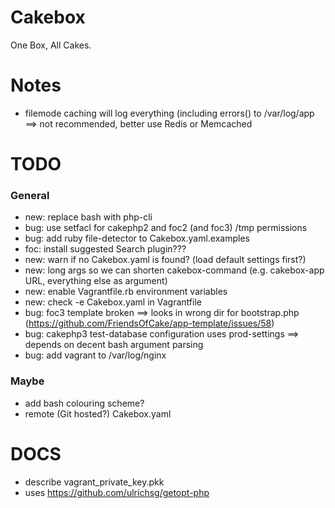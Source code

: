 Cakebox
=======

One Box, All Cakes.

# Notes

- filemode caching will log everything (including errors() to /var/log/app ==> not recommended, better use Redis or Memcached

# TODO

### General

- new: replace bash with php-cli
- bug: use setfacl for cakephp2 and foc2 (and foc3) /tmp permissions
- bug: add ruby file-detector to Cakebox.yaml.examples
- foc: install suggested Search plugin???
- new: warn if no Cakebox.yaml is found? (load default settings first?)
- new: long args so we can shorten cakebox-command (e.g. cakebox-app URL, everything else as argument)
- new: enable Vagrantfile.rb environment variables
- new: check -e Cakebox.yaml in Vagrantfile
- bug: foc3 template broken ==> looks in wrong dir for bootstrap.php (https://github.com/FriendsOfCake/app-template/issues/58)
- bug: cakephp3 test-database configuration uses prod-settings ==> depends on decent bash argument parsing
- bug: add vagrant to /var/log/nginx

### Maybe
- add bash colouring scheme?
- remote (Git hosted?) Cakebox.yaml

# DOCS
- describe vagrant_private_key.pkk
- uses https://github.com/ulrichsg/getopt-php
